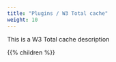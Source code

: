 ```yaml
---
title: "Plugins / W3 Total cache"
weight: 10
---
```


This is a W3 Total cache description

{{% children %}}
